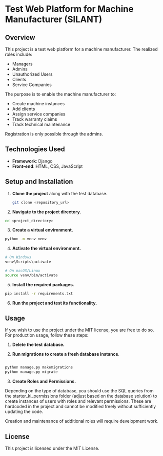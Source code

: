 # Test Web Platform for Machine Manufacturer (SILANT)

## Overview
This project is a test web platform for a machine manufacturer. The realized roles include:
- Managers
- Admins
- Unauthorized Users
- Clients
- Service Companies

The purpose is to enable the machine manufacturer to:
- Create machine instances
- Add clients
- Assign service companies
- Track warranty claims
- Track technical maintenance

Registration is only possible through the admins.

## Technologies Used
- **Framework**: Django
- **Front-end**: HTML, CSS, JavaScript

## Setup and Installation
1. **Clone the project** along with the test database.
   ```sh
   git clone <repository_url>
   ````
2. **Navigate to the project directory.**

```sh
cd <project_directory>
```
3. **Create a virtual environment.**
```sh
python -m venv venv
```
4. **Activate the virtual environment.**

```sh
# On Windows
venv\Scripts\activate

# On macOS/Linux
source venv/bin/activate
```
5. **Install the required packages.**

```sh
pip install -r requirements.txt
```
6. **Run the project and test its functionality.**

## Usage
If you wish to use the project under the MIT license, you are free to do so. For production usage, follow these steps:

1. **Delete the test database.**

2. **Run migrations to create a fresh database instance.**
```sh

python manage.py makemigrations
python manage.py migrate
```
3. **Create Roles and Permissions.**

Depending on the type of database, you should use the SQL queries from the starter_ki_permissions folder (adjust based on the database solution) to create instances of users with roles and relevant permissions. These are hardcoded in the project and cannot be modified freely without sufficiently updating the code.

Creation and maintenance of additional roles will require development work.

## License

This project is licensed under the MIT License.